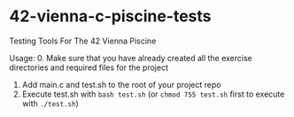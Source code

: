 # 42-vienna-c-piscine-tests
Testing Tools For The 42 Vienna Piscine

Usage:
0. Make sure that you have already created all the exercise directories and required files for the project
1. Add main.c and test.sh to the root of your project repo
2. Execute test.sh with `bash test.sh` (or `chmod 755 test.sh` first to execute with `./test.sh`)
